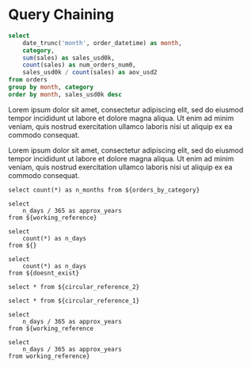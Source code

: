 <script>
    let vvv = 129
</script>

# Query Chaining

```sql orders_by_category
select
    date_trunc('month', order_datetime) as month,
    category,
    sum(sales) as sales_usd0k,
    count(sales) as num_orders_num0,
    sales_usd0k / count(sales) as aov_usd2
from orders
group by month, category
order by month, sales_usd0k desc
```

Lorem ipsum dolor sit amet, consectetur adipiscing elit, sed do eiusmod tempor incididunt ut labore et dolore magna aliqua. Ut enim ad minim veniam, quis nostrud exercitation ullamco laboris nisi ut aliquip ex ea commodo consequat.

<DataTable data={orders_by_category}/>

Lorem ipsum dolor sit amet, consectetur adipiscing elit, sed do eiusmod tempor incididunt ut labore et dolore magna aliqua. Ut enim ad minim veniam, quis nostrud exercitation ullamco laboris nisi ut aliquip ex ea commodo consequat.

```working_reference
select count(*) as n_months from ${orders_by_category}
```

<DataTable data={working_reference}/>

```two_step_reference
select
    n_days / 365 as approx_years
from ${working_reference}
```

```missing_reference
select
    count(*) as n_days
from ${}
```

```incorrect_reference
select
    count(*) as n_days
from ${doesnt_exist}
```

```circular_reference_1
select * from ${circular_reference_2}
```

```circular_reference_2
select * from ${circular_reference_1}
```

```missing_close_bracket
select
    n_days / 365 as approx_years
from ${working_reference
```

```missing_opening_bracket
select
    n_days / 365 as approx_years
from working_reference}
```
